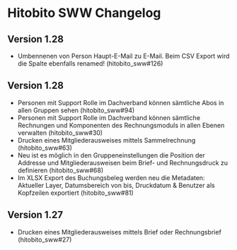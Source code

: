 # Hitobito SWW Changelog

## Version 1.28
- Umbennenen von Person Haupt-E-Mail zu E-Mail. Beim CSV Export wird die Spalte ebenfalls renamed! (hitobito_sww#126)

## Version 1.28
- Personen mit Support Rolle im Dachverband können sämtliche Abos in allen Gruppen sehen (hitobito_sww#94)
- Personen mit Support Rolle im Dachverband können sämtliche Rechnungen und Komponenten des Rechnungsmoduls in allen Ebenen verwalten (hitobito_sww#30)
- Drucken eines Mitgliederausweises mittels Sammelrechnung (hitobito_sww#63)
- Neu ist es möglich in den Gruppeneinstellungen die Position der Addresse und Mitgliederausweisen beim Brief- und Rechnungsdruck zu definieren (hitobito_sww#68)
- Im XLSX Export des Buchungsbeleg werden neu die Metadaten: Aktueller Layer, Datumsbereich von bis, Druckdatum & Benutzer als Kopfzeilen exportiert (hitobito_sww#81)

## Version 1.27
- Drucken eines Mitgliederausweises mittels Brief oder Rechnungsbrief (hitobito_sww#27)
